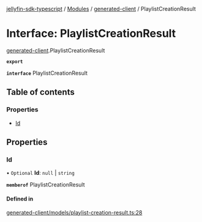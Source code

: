 [jellyfin-sdk-typescript](../README.md) / [Modules](../modules.md) / [generated-client](../modules/generated_client.md) / PlaylistCreationResult

# Interface: PlaylistCreationResult

[generated-client](../modules/generated_client.md).PlaylistCreationResult

**`export`**

**`interface`** PlaylistCreationResult

## Table of contents

### Properties

- [Id](generated_client.PlaylistCreationResult.md#id)

## Properties

### Id

• `Optional` **Id**: ``null`` \| `string`

**`memberof`** PlaylistCreationResult

#### Defined in

[generated-client/models/playlist-creation-result.ts:28](https://github.com/thornbill/jellyfin-sdk-typescript/blob/7534c86/src/generated-client/models/playlist-creation-result.ts#L28)

